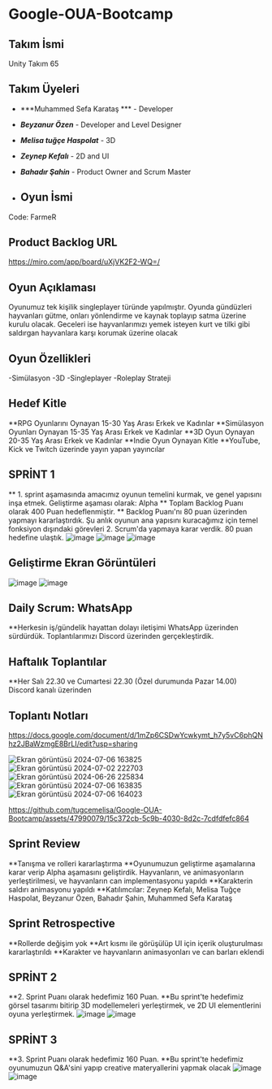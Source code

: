 # Google-OUA-Bootcamp
## Takım İsmi
Unity Takım 65

## Takım Üyeleri
- ***Muhammed Sefa Karataş *** - Developer
- ***Beyzanur Özen*** - Developer and Level Designer
- ***Melisa tuğçe Haspolat*** - 3D
- ***Zeynep Kefalı*** - 2D and UI
- ***Bahadır Şahin*** - Product Owner and Scrum Master

- ## Oyun İsmi
Code: FarmeR

## Product Backlog URL
https://miro.com/app/board/uXjVK2F2-WQ=/

## Oyun Açıklaması
Oyunumuz tek kişilik singleplayer türünde yapılmıştır. Oyunda gündüzleri hayvanları gütme, onları yönlendirme ve kaynak toplayıp satma üzerine kurulu olacak. Geceleri ise hayvanlarımızı yemek isteyen kurt ve tilki gibi saldırgan hayvanlara karşı korumak üzerine olacak

## Oyun Özellikleri
-Simülasyon
-3D
-Singleplayer
-Roleplay
Strateji


## Hedef Kitle
**RPG Oyunlarını Oynayan 15-30 Yaş Arası Erkek ve Kadınlar
**Simülasyon Oyunları Oynayan 15-35 Yaş Arası Erkek ve Kadınlar
**3D Oyun Oynayan 20-35 Yaş Arası Erkek ve Kadınlar
**Indie Oyun Oynayan Kitle
**YouTube, Kick ve Twitch üzerinde yayın yapan yayıncılar

## SPRİNT 1
** 1. sprint aşamasında amacımız oyunun temelini kurmak, ve genel yapısını inşa etmek. Geliştirme aşaması olarak: Alpha
** Toplam Backlog Puanı olarak 400 Puan hedeflenmiştir.
** Backlog Puanı'nı 80 puan üzerinden yapmayı kararlaştırdık. Şu anlık oyunun ana yapısını kuracağımız için temel fonksiyon dışındaki görevleri 2. Scrum'da yapmaya karar verdik. 80 puan hedefine ulaştık.
![image](https://github.com/tugcemelisa/Google-OUA-Bootcamp/assets/47990079/0f3b45ff-8d5d-47c6-bf22-d6c3550797a7)
![image](https://github.com/tugcemelisa/Google-OUA-Bootcamp/assets/47990079/72327b96-acd6-46d9-8dbe-67c905b51590)
![image](https://github.com/tugcemelisa/Google-OUA-Bootcamp/assets/47990079/4d38de5f-1ee7-4d8f-a4dc-e3137c0926c5)

## Geliştirme Ekran Görüntüleri
![image](https://github.com/tugcemelisa/Google-OUA-Bootcamp/assets/47990079/dc5d0fba-9648-4175-8bd1-38e0f392dc43)
![image](https://github.com/tugcemelisa/Google-OUA-Bootcamp/assets/47990079/7f631f19-d00f-43e7-98c7-08f13fb51228)




## Daily Scrum: WhatsApp
**Herkesin iş/gündelik hayattan dolayı iletişimi WhatsApp üzerinden sürdürdük. Toplantılarımızı Discord üzerinden gerçekleştirdik.
## Haftalık Toplantılar
**Her Salı 22.30 ve Cumartesi 22.30 (Özel durumunda Pazar 14.00) Discord kanalı üzerinden
## Toplantı Notları
https://docs.google.com/document/d/1mZp6CSDwYcwkymt_h7y5vC6phQNhz2JBaWzmgE8BrLI/edit?usp=sharing

![Ekran görüntüsü 2024-07-06 163825](https://github.com/tugcemelisa/Google-OUA-Bootcamp/assets/47990079/411940e4-36d8-410d-99c9-bfee7e580683)
![Ekran görüntüsü 2024-07-02 222703](https://github.com/tugcemelisa/Google-OUA-Bootcamp/assets/47990079/1c1dcac6-9665-48bf-bde4-522b3aef7b8b)
![Ekran görüntüsü 2024-06-26 225834](https://github.com/tugcemelisa/Google-OUA-Bootcamp/assets/47990079/f4701e95-9eef-4d54-a7e5-ece5a25ba303)
![Ekran görüntüsü 2024-07-06 163835](https://github.com/tugcemelisa/Google-OUA-Bootcamp/assets/47990079/888c1f1d-b04c-4870-bbc6-67ccc0261dbf)
![Ekran görüntüsü 2024-07-06 164023](https://github.com/tugcemelisa/Google-OUA-Bootcamp/assets/47990079/129b0993-a5c9-46de-af5a-613a6230dac2)

https://github.com/tugcemelisa/Google-OUA-Bootcamp/assets/47990079/15c372cb-5c9b-4030-8d2c-7cdfdfefc864



## Sprint Review
**Tanışma ve rolleri kararlaştırma
**Oyunumuzun geliştirme aşamalarına karar verip Alpha aşamasını geliştirdik. Hayvanların, ve animasyonların yerleştirilmesi, ve hayvanların can implementasyonu yapıldı
**Karakterin saldırı animasyonu yapıldı
**Katılımcılar: Zeynep Kefalı, Melisa Tuğçe Haspolat, Beyzanur Özen, Bahadır Şahin, Muhammed Sefa Karataş

## Sprint Retrospective
**Rollerde değişim yok
**Art kısmı ile görüşülüp UI için içerik oluşturulması kararlaştırıldı
**Karakter ve hayvanların animasyonları ve can barları eklendi

## SPRİNT 2
**2. Sprint Puanı olarak hedefimiz 160 Puan.
**Bu sprint'te hedefimiz görsel tasarımı bitirip 3D modellemeleri yerleştirmek, ve 2D UI elementlerini oyuna yerleştirmek.
![image](https://github.com/tugcemelisa/Google-OUA-Bootcamp/assets/47990079/2cf56036-131e-493a-a45e-f63d540930e1)
![image](https://github.com/tugcemelisa/Google-OUA-Bootcamp/assets/47990079/95152424-e6f4-4d8b-9d6d-d8da48a08f0c)




## SPRİNT 3
**3. Sprint Puanı olarak hedefimiz 160 Puan.
**Bu sprint'te hedefimiz oyunumuzun Q&A'sini yapıp creative materyallerini yapmak olacak
![image](https://github.com/tugcemelisa/Google-OUA-Bootcamp/assets/47990079/0f977a25-ddd6-4bad-8ab6-ac4cc47fcd90)
![image](https://github.com/tugcemelisa/Google-OUA-Bootcamp/assets/47990079/9b9ed32f-d1fb-4af2-9840-6a4d0a6bfc5b)

